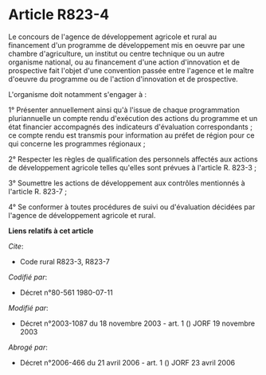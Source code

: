 # Article R823-4

Le concours de l'agence de développement agricole et rural au financement d'un programme de développement mis en oeuvre par
une chambre d'agriculture, un institut ou centre technique ou un autre organisme national, ou au financement d'une action
d'innovation et de prospective fait l'objet d'une convention passée entre l'agence et le maître d'oeuvre du programme ou de
l'action d'innovation et de prospective.

L'organisme doit notamment s'engager à :

1° Présenter annuellement ainsi qu'à l'issue de chaque programmation pluriannuelle un compte rendu d'exécution des actions du
programme et un état financier accompagnés des indicateurs d'évaluation correspondants ; ce compte rendu est transmis pour
information au préfet de région pour ce qui concerne les programmes régionaux ;

2° Respecter les règles de qualification des personnels affectés aux actions de développement agricole telles qu'elles sont
prévues à l'article R. 823-3 ;

3° Soumettre les actions de développement aux contrôles mentionnés à l'article R. 823-7 ;

4° Se conformer à toutes procédures de suivi ou d'évaluation décidées par l'agence de développement agricole et rural.

**Liens relatifs à cet article**

_Cite_:

  - Code rural R823-3, R823-7

_Codifié par_:

  - Décret n°80-561 1980-07-11

_Modifié par_:

  - Décret n°2003-1087 du 18 novembre 2003 - art. 1 () JORF 19 novembre 2003

_Abrogé par_:

  - Décret n°2006-466 du 21 avril 2006 - art. 1 () JORF 23 avril 2006

